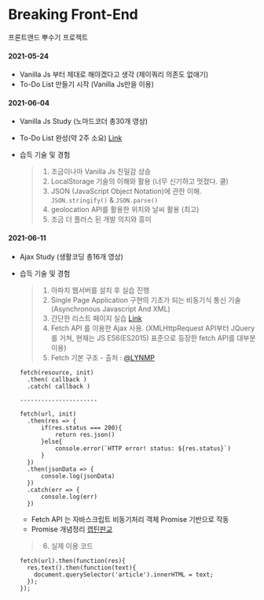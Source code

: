 # Breaking Front-End

프론트앤드 뿌수기 프로젝트

#### 2021-05-24

- Vanilla Js 부터 제대로 해야겠다고 생각 (제이쿼리 의존도 없애기)
- To-Do List 만들기 시작 (Vanilla Js만을 이용)

#### 2021-06-04

- Vanilla Js Study (노마드코더 총30개 영상)
- To-Do List 완성(약 2주 소요) [Link](https://anttto.github.io/Breaking-Front-End/project-VanillaJS/index.html)
- 습득 기술 및 경험

  > 1.  조금이나마 Vanilla Js 친밀감 상승
  > 2.  LocalStorage 기술의 이해와 활용 (너무 신기하고 멋졌다. 쿨)
  > 3.  JSON (JavaScript Object Notation)에 관한 이해. `JSON.stringify()` & `JSON.parse()`
  > 4.  geolocation API를 활용한 위치와 날씨 활용 (최고)
  > 5.  조금 더 플러스 된 개발 의지와 흥미

#### 2021-06-11

- Ajax Study (생활코딩 총16개 영상)
- 습득 기술 및 경험

  > 1. 아파치 웹서버를 설치 후 실습 진행
  > 2. Single Page Application 구현의 기초가 되는 비동기식 통신 기술 (Asynchronous Javascript And XML)
  > 3. 간단한 리스트 페이지 실습 [Link](https://anttto.github.io/Breaking-Front-End/project-VanillaJS/index.html)
  > 4. Fetch API 를 이용한 Ajax 사용. (XMLHttpRequest API부터 JQuery를 거쳐, 현재는 JS ES6(ES2015) 표준으로 등장한 fetch API를 대부분 이용)
  > 5. Fetch 기본 구조 - 출처 : [@LYNMP](https://lynmp.com/en/article/title/markdown-code-block-as811c9dc5mm)

  ```
  fetch(resource, init)
    .then( callback )
    .catch( callback )

  ----------------------

  fetch(url, init)
    .then(res => {
        if(res.status === 200){
            return res.json()
        }else{
            console.error(`HTTP error! status: ${res.status}`)
        }
    })
    .then(jsonData => {
        console.log(jsonData)
    })
    .catch(err => {
        console.log(err)
    })
  ```

  - Fetch API 는 자바스크립트 비동기처리 객체 Promise 기반으로 작동
  - Promise 개념정리 [캡틴판교](https://joshua1988.github.io/web-development/javascript/promise-for-beginners/)

  > 6. 실제 이용 코드

  ```
  fetch(url).then(function(res){
    res.text().then(function(text){
      document.querySelector('article').innerHTML = text;
    });
  });
  ```

